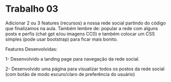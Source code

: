 # Trabalho 03


Adicionar 2 ou 3 features (recursos) a nossa rede social partindo do código que finalizamos na aula. Também lembre de: popular a rede com alguns posts e perfis (chat gpt e/ou imagens CC0) e também colocar um CSS simples (pode usar bootstrap) para ficar mais bonito.

Features Desenvolvidas:


1- Desenvolvido a landing page para navegação da rede social.

2- Desenvolvido uma página para visualizar todos os postos da rede social (com botão de modo escuro/claro de preferência do usuário)
